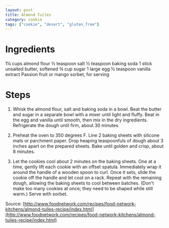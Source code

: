 ```yaml
---
layout: post
title: Almond Tuiles
category: cookie
tags: ["cookie", "desert", "gluten_free"]
---
```

# Ingredients

1¼	cups almond flour
½	teaspoon salt
½	teaspoon baking soda
1	stick unsalted butter, softened
¾	cup sugar
1	large egg
½	teaspoon vanilla extract
Passion fruit or mango sorbet, for serving

# Steps

1. Whisk the almond flour, salt and baking soda in a bowl. Beat the butter and sugar in a separate bowl with a mixer until light and fluffy. Beat in the egg and vanilla until smooth, then mix in the dry ingredients. Refrigerate the dough until firm, about 30 minutes.

2. Preheat the oven to 350 degrees F. Line 2 baking sheets with silicone mats or parchment paper. Drop heaping teaspoonfuls of dough about 3 inches apart on the prepared sheets. Bake until golden and crisp, about 8 minutes.

3. Let the cookies cool about 2 minutes on the baking sheets. One at a time, gently lift each cookie with an offset spatula. Immediately wrap it around the handle of a wooden spoon to curl. Once it sets, slide the cookie off the handle and let cool on a rack. Repeat with the remaining dough, allowing the baking sheets to cool between batches. (Don't make too many cookies at once; they need to be shaped while still warm.) Serve with sorbet.

Source: [http://www.foodnetwork.com/recipes/food-network-kitchens/almond-tuiles-recipe/index.html](http://www.foodnetwork.com/recipes/food-network-kitchens/almond-tuiles-recipe/index.html)